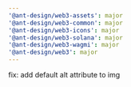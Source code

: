 ```yaml
---
'@ant-design/web3-assets': major
'@ant-design/web3-common': major
'@ant-design/web3-icons': major
'@ant-design/web3-solana': major
'@ant-design/web3-wagmi': major
'@ant-design/web3': major
---
```


fix: add default alt attribute to img
